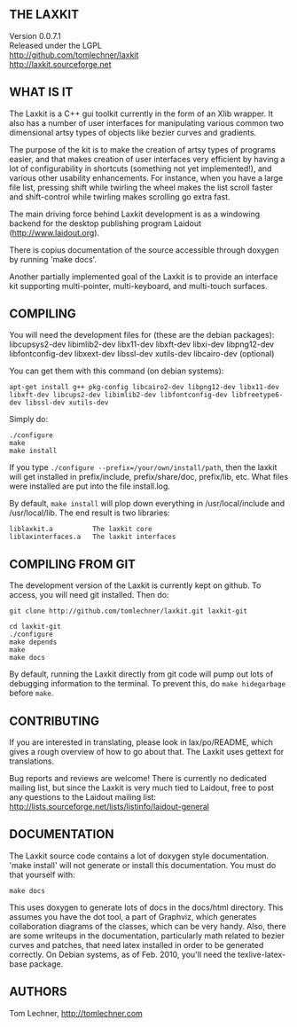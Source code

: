 
THE LAXKIT
---------------
Version 0.0.7.1  
Released under the LGPL  
http://github.com/tomlechner/laxkit  
http://laxkit.sourceforge.net  


WHAT IS IT
----------
The Laxkit is a C++ gui toolkit currently in the form of an Xlib wrapper.
It also has a number of user interfaces for manipulating various common two 
dimensional artsy types of objects like bezier curves and gradients.

The purpose of the kit is to make the creation of artsy types of programs
easier, and that makes creation of user interfaces very efficient by having
a lot of configurability in shortcuts (something not yet implemented!),
and various other usability enhancements.
For instance, when you have a large file list, pressing shift while 
twirling the wheel makes the list scroll faster and shift-control while
twirling makes scrolling go extra fast.

The main driving force behind Laxkit development is as a windowing
backend for the desktop publishing program Laidout (http://www.laidout.org).

There is copius documentation of the source accessible through doxygen by 
running 'make docs'.

Another partially implemented goal of the Laxkit is to provide an interface
kit supporting multi-pointer, multi-keyboard, and multi-touch surfaces.


COMPILING
---------
You will need the development files for (these are the debian packages):  
    libcupsys2-dev
    libimlib2-dev
    libx11-dev
    libxft-dev
    libxi-dev
    libpng12-dev
    libfontconfig-dev 
    libxext-dev
    libssl-dev
    xutils-dev
    libcairo-dev (optional)
 
You can get them with this command (on debian systems):

    apt-get install g++ pkg-config libcairo2-dev libpng12-dev libx11-dev libxft-dev libcups2-dev libimlib2-dev libfontconfig-dev libfreetype6-dev libssl-dev xutils-dev

Simply do:

    ./configure
    make
    make install

If you type `./configure --prefix=/your/own/install/path`, then the laxkit will get
installed in prefix/include, prefix/share/doc, prefix/lib, etc.
What files were installed are put into the file install.log.

By default, `make install` will plop down everything in /usr/local/include and 
/usr/local/lib. The end result is two libraries:

    liblaxkit.a          The laxkit core      
    liblaxinterfaces.a   The laxkit interfaces


COMPILING FROM GIT
------------------
The development version of the Laxkit is currently kept on github. To access,
you will need git installed. Then do:

    git clone http://github.com/tomlechner/laxkit.git laxkit-git
    
    cd laxkit-git
    ./configure
    make depends
    make
    make docs

By default, running the Laxkit directly from git code will pump out lots of debugging information 
to the terminal. To prevent this, do `make hidegarbage` before `make`.


CONTRIBUTING
------------
If you are interested in translating, please look in lax/po/README, which gives
a rough overview of how to go about that. The Laxkit uses gettext for translations.

Bug reports and reviews are welcome!
There is currently no dedicated mailing list, but since the Laxkit is very much tied
to Laidout, free to post any questions to the Laidout mailing list:
 http://lists.sourceforge.net/lists/listinfo/laidout-general


DOCUMENTATION
-------------
The Laxkit source code contains a lot of doxygen style documentation.
'make install' will not generate or install this documentation. 
You must do that yourself with:

    make docs

This uses doxygen to generate lots of docs in the docs/html directory. This assumes you
have the dot tool, a part of Graphviz, which generates collaboration diagrams of the classes,
which can be very handy. Also, there are some writeups in the documentation, particularly math 
related to bezier curves and patches, that need latex installed in order to be generated 
correctly. On Debian systems, as of Feb. 2010, you'll need the texlive-latex-base package.


AUTHORS
-------
Tom Lechner, http://tomlechner.com

